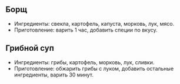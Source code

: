  ## Борщ
- Ингредиенты: свекла, картофель, капуста, морковь, лук, мясо.
- Приготовление: варить 1 час, добавить специи по вкусу.

## Грибной суп
- Ингредиенты: грибы, картофель, морковь, лук, сливки.
- Приготовление: обжарить грибы с луком, добавить остальные ингредиенты, варить 30 минут.
